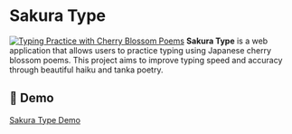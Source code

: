 # Sakura Type

[![Typing Practice with Cherry Blossom Poems](./screenshot.png)](https://sakura-type.vercel.app/)
**Sakura Type** is a web application that allows users to practice typing using Japanese cherry blossom poems. This project aims to improve typing speed and accuracy through beautiful haiku and tanka poetry.

## 🌸 Demo

[Sakura Type Demo](https://sakura-type.vercel.app/)

